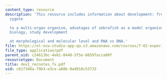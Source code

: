 ```yaml
---
content_type: resource
description: 'This resource includes information about development: from a single-cell
  zygote

  to a multi-organ organism, advatages of zebrafish as a model organism in developmental
  biology, study development

  at morphological and molecular level and RNA vs DNA.'
file: https://ol-ocw-studio-app-qa.s3.amazonaws.com/courses/7-02-experimental-biology-communication-spring-2005/c61f348a79b3e3cea88b0ad918c53733_dev1_recnotes_fx.pdf
file_type: application/pdf
parent_uid: c24613bc-4e61-0440-5f5e-86597acca00f
resourcetype: Document
title: dev1_recnotes_fx.pdf
uid: c61f348a-79b3-e3ce-a88b-0ad918c53733
---
```

